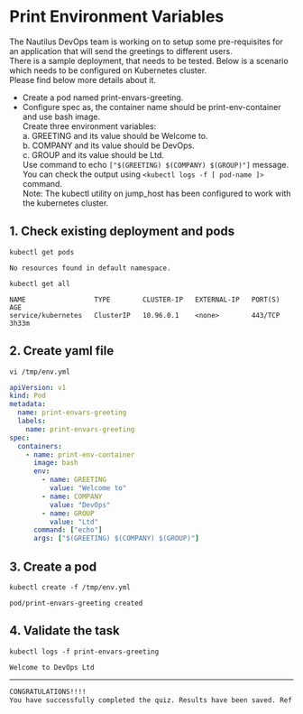 # Print Environment Variables

The Nautilus DevOps team is working on to setup some pre-requisites for an application that will send the greetings to different users.  
There is a sample deployment, that needs to be tested. Below is a scenario which needs to be configured on Kubernetes cluster.  
Please find below more details about it.  
- Create a pod named print-envars-greeting.  
- Configure spec as, the container name should be print-env-container and use bash image.  
Create three environment variables:  
a. GREETING and its value should be Welcome to.  
b. COMPANY and its value should be DevOps.  
c. GROUP and its value should be Ltd.  
Use command to echo `["$(GREETING) $(COMPANY) $(GROUP)"]` message.  
You can check the output using `<kubectl logs -f [ pod-name ]>` command.  
Note: The kubectl utility on jump_host has been configured to work with the kubernetes cluster.


## 1. Check existing deployment and pods
`kubectl get pods`  
```console
No resources found in default namespace.
```

`kubectl get all`  
```console
NAME                 TYPE        CLUSTER-IP   EXTERNAL-IP   PORT(S)   AGE
service/kubernetes   ClusterIP   10.96.0.1    <none>        443/TCP   3h33m
```


## 2. Create yaml file
`vi /tmp/env.yml`
```yaml
apiVersion: v1
kind: Pod
metadata:
  name: print-envars-greeting
  labels:
    name: print-envars-greeting
spec:
  containers:
    - name: print-env-container
      image: bash
      env:
        - name: GREETING
          value: "Welcome to"
        - name: COMPANY
          value: "DevOps"
        - name: GROUP
          value: "Ltd"
      command: ["echo"]
      args: ["$(GREETING) $(COMPANY) $(GROUP)"]
```


## 3. Create a pod 
`kubectl create -f /tmp/env.yml`  
```console
pod/print-envars-greeting created
```


## 4. Validate the task
`kubectl logs -f print-envars-greeting`  
```console
Welcome to DevOps Ltd
```


---

```bash
CONGRATULATIONS!!!!
You have successfully completed the quiz. Results have been saved. Ref ID:630fa28c8f84de1fe78c4063
```
